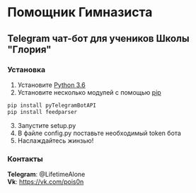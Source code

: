 # Помощник Гимназиста
## Telegram чат-бот для учеников Школы "Глория"
### Установка
1. Установите [Python 3.6](https://www.python.org/downloads/release/python-361/)  
2. Установите несколько модулей с помощью [pip](https://pip.pypa.io/en/stable/installing/)  
```bash
pip install pyTelegramBotAPI
pip install feedparser
```
3. Запустите setup.py  
4. В файле config.py поставьте необходимый token бота  
5. Наслаждайтесь жинзью!  
   
   
### Контакты  
**Telegram**: @LifetimeAlone  
**Vk**: https://vk.com/pois0n  
